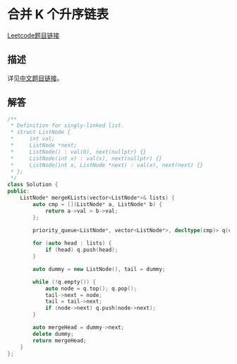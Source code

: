 # 合并 K 个升序链表

[Leetcode题目链接](https://leetcode.com/problems/merge-k-sorted-lists/description/)

## 描述

详见[中文题目链接](https://leetcode.cn/problems/merge-k-sorted-lists/)。

## 解答

```C++
/**
 * Definition for singly-linked list.
 * struct ListNode {
 *     int val;
 *     ListNode *next;
 *     ListNode() : val(0), next(nullptr) {}
 *     ListNode(int x) : val(x), next(nullptr) {}
 *     ListNode(int x, ListNode *next) : val(x), next(next) {}
 * };
 */
class Solution {
public:
    ListNode* mergeKLists(vector<ListNode*>& lists) {
        auto cmp = [](ListNode* a, ListNode* b) {
            return a->val > b->val;
        };
        
        priority_queue<ListNode*, vector<ListNode*>, decltype(cmp)> q(cmp);

        for (auto head : lists) {
            if (head) q.push(head);
        }

        auto dummy = new ListNode(), tail = dummy;

        while (!q.empty()) {
            auto node = q.top(); q.pop();
            tail->next = node;
            tail = tail->next;
            if (node->next) q.push(node->next);
        }

        auto mergeHead = dummy->next;
        delete dummy;
        return mergeHead;
    }
};
```
